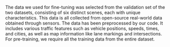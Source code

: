 The data we used for fine-tuning was selected from the validation set of the two datasets, consisting of six distinct scenes, each with unique characteristics. This data is all collected from open-source real-world data obtained through sensors. The data has been preprocessed by our code. It includes various traffic features such as vehicle positions, speeds, times, and cities, as well as map information like lane markings and intersections. For pre-training, we require all the training data from the entire dataset.